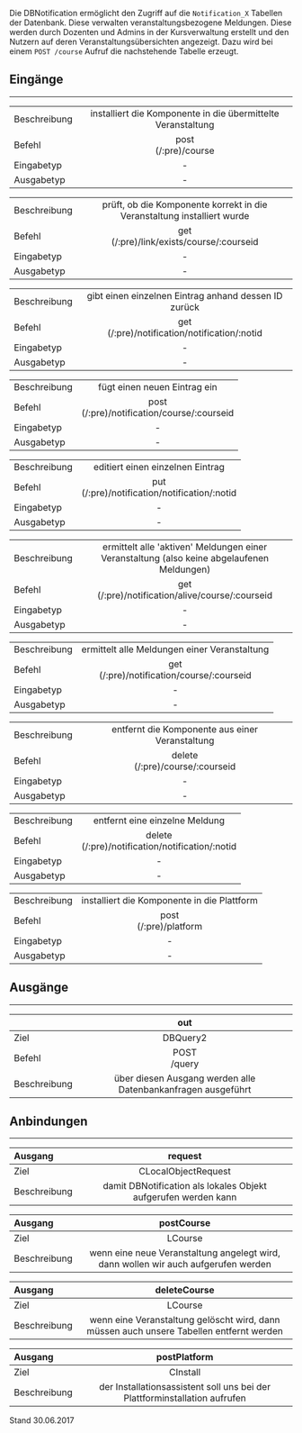 Die DBNotification ermöglicht den Zugriff auf die `Notification_X` Tabellen der Datenbank. Diese verwalten veranstaltungsbezogene Meldungen. Diese werden durch Dozenten und Admins in der Kursverwaltung erstellt und den Nutzern auf deren Veranstaltungsübersichten angezeigt. Dazu wird bei einem `POST /course` Aufruf die nachstehende Tabelle erzeugt.

## Eingänge
---------------

|||
| :----------- |:-----: |
|Beschreibung| installiert die Komponente in die übermittelte Veranstaltung|
|Befehl| post<br>(/:pre)/course|
|Eingabetyp| -|
|Ausgabetyp| -|

|||
| :----------- |:-----: |
|Beschreibung| prüft, ob die Komponente korrekt in die Veranstaltung installiert wurde|
|Befehl| get<br>(/:pre)/link/exists/course/:courseid|
|Eingabetyp| -|
|Ausgabetyp| -|

|||
| :----------- |:-----: |
|Beschreibung| gibt einen einzelnen Eintrag anhand dessen ID zurück|
|Befehl| get<br>(/:pre)/notification/notification/:notid|
|Eingabetyp| -|
|Ausgabetyp| -|

|||
| :----------- |:-----: |
|Beschreibung| fügt einen neuen Eintrag ein|
|Befehl| post<br>(/:pre)/notification/course/:courseid|
|Eingabetyp| -|
|Ausgabetyp| -|

|||
| :----------- |:-----: |
|Beschreibung| editiert einen einzelnen Eintrag|
|Befehl| put<br>(/:pre)/notification/notification/:notid|
|Eingabetyp| -|
|Ausgabetyp| -|

|||
| :----------- |:-----: |
|Beschreibung| ermittelt alle 'aktiven' Meldungen einer Veranstaltung (also keine abgelaufenen Meldungen)|
|Befehl| get<br>(/:pre)/notification/alive/course/:courseid|
|Eingabetyp| -|
|Ausgabetyp| -|

|||
| :----------- |:-----: |
|Beschreibung| ermittelt alle Meldungen einer Veranstaltung|
|Befehl| get<br>(/:pre)/notification/course/:courseid|
|Eingabetyp| -|
|Ausgabetyp| -|

|||
| :----------- |:-----: |
|Beschreibung| entfernt die Komponente aus einer Veranstaltung|
|Befehl| delete<br>(/:pre)/course/:courseid|
|Eingabetyp| -|
|Ausgabetyp| -|

|||
| :----------- |:-----: |
|Beschreibung| entfernt eine einzelne Meldung|
|Befehl| delete<br>(/:pre)/notification/notification/:notid|
|Eingabetyp| -|
|Ausgabetyp| -|

|||
| :----------- |:-----: |
|Beschreibung| installiert die Komponente in die Plattform|
|Befehl| post<br>(/:pre)/platform|
|Eingabetyp| -|
|Ausgabetyp| -|


## Ausgänge
---------------

||out|
| :----------- |:-----: |
|Ziel| DBQuery2|
|Befehl| POST<br>/query|
|Beschreibung| über diesen Ausgang werden alle Datenbankanfragen ausgeführt|


## Anbindungen
---------------

|Ausgang|request|
| :----------- |:-----: |
|Ziel| CLocalObjectRequest|
|Beschreibung| damit DBNotification als lokales Objekt aufgerufen werden kann|

|Ausgang|postCourse|
| :----------- |:-----: |
|Ziel| LCourse|
|Beschreibung| wenn eine neue Veranstaltung angelegt wird, dann wollen wir auch aufgerufen werden|

|Ausgang|deleteCourse|
| :----------- |:-----: |
|Ziel| LCourse|
|Beschreibung| wenn eine Veranstaltung gelöscht wird, dann müssen auch unsere Tabellen entfernt werden|

|Ausgang|postPlatform|
| :----------- |:-----: |
|Ziel| CInstall|
|Beschreibung| der Installationsassistent soll uns bei der Plattforminstallation aufrufen|


Stand 30.06.2017
